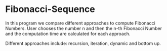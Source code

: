 # Fibonacci-Sequence
In this program we compare different approaches to compute Fibonacci Numbers.
User chooses the number n and then the n-th Fibonacci Number and the computation time are calculated for each approach.

Different approaches include: recursion, iteration, dynamic and bottom up.

